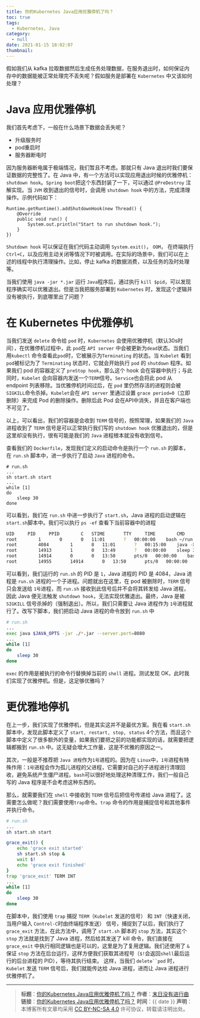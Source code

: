 ```yaml
---
title: 你的Kubernetes Java应用优雅停机了吗？
toc: true
tags:
  - Kubernetes, Java
category:
  - null
date: 2021-01-15 18:02:07
thumbnail:
---
```


假如我们从 kafka 拉取数据然后生成任务处理数据，在服务退出时，如何保证内存中的数据能被正常处理完不丢失呢？假如服务是部署在 `Kubernetes` 中又该如何处理？
<!--more-->

# Java 应用优雅停机
我们首先考虑下，一般在什么场景下数据会丢失呢？

* 升级服务时
* pod重启时
* 服务器断电时

因为服务器断电属于极端情况，我们暂且不考虑。那就只有 Java 退出时我们要保证数据的完整性了。在 Java 中，有一个方法可以实现应用退出时候的优雅停机：`shutdown hook`。`Spring boot`把这个东西封装了一下，可以通过 `@PreDestroy` 注解实现。当 `JVM` 收到退出的信号时，会调用 `shutdown hook` 中的方法，完成清理操作。示例代码如下：


```
Runtime.getRuntime().addShutdownHook(new Thread() {
	@Override
	public void run() {
		System.out.println("Start to run shutdown hook.");
	}
})
```


`Shutdown hook` 可以保证在我们代码主动调用 `System.exit()`， `OOM`， 在终端执行 `Ctrl+C`，以及应用主动关闭等情况下时被调用。在实际的场景中，我们可以在上述的线程中执行清理操作。比如，停止 kafka 的数据消费，以及任务的及时处理等。

当我们使用 `java -jar *.jar` 运行 `Java`程序后，通过执行 `kill $pid`，可以发现程序确实可以优雅退出。但是当我把服务部署到 `Kubernetes` 时，发现这个逻辑并没有被执行，到底哪里出了问题？


# 在 Kubernetes 中优雅停机
当我们发送 `delete` 命令给 `pod` 时，`Kubernetes` 会使用优雅停机（默认30s时间），在优雅停机过程中，此 `pod`在 `API server` 中会被更新为`dead`状态。当我们用`kubectl` 命令查看此`pod`时，它被展示为`Terminating` 的状态。当 `Kubelet` 看到 `pod`被标记为了 `Terminating` 状态时，它就会开始执行 `pod` 的 `shutdown` 程序。如果我们 pod 的容器定义了 `preStop hook`，那么这个 hook 会在容器中执行；与此同时，`Kubelet` 会向容器内发送一个`TERM`信号。`Service`也会将此 pod 从 endpoint 列表移除。当优雅停机时间过后，在 `pod` 里仍然存活的进程则会被`SIGKILL`命令杀掉。`Kubelet`会在 `API server` 里通过设置 `grace period=0`（立即删除）来完成 Pod 的删除操作。删除后此 Pod 会在API中消失，并且在客户端也不可见了。

以上，可以看出，我们的容器是会收到 `TERM` 信号的，按照常理，如果我们的 `Java` 进程收到了 `TERM` 信号是可以正常执行我们写的 `shutdown hook` 优雅退出的，但是这里却没有执行，很有可能是我们的 `Java` 进程根本就没有收到信号。

查看我们的 `Dockerfile`，发现我们定义的启动命令是执行一个 `run.sh` 的脚本，在 `run.sh` 脚本中，进一步执行了启动 `Java` 进程的命令。

```bash(run.sh)
# run.sh
...
sh start.sh start
...
while [1]
do 
	sleep 30
done
```

可以看到，我们在 `run.sh` 中进一步执行了 `start.sh`，Java 进程的启动逻辑在`start.sh`脚本中。我们可以执行 `ps -ef` 查看下当前容器中的进程

```bash
UID		PID		PPID		C 	STIME 		TTY 	TIME 		CMD
root		1		0		0	11:01		?	00:00:00	bash ~/run.sh	
root		4084		1		8	11:01		?	00:15:00	java -Dname=test
root		14913		1		0	13:49		?	00:00:00	sleep 30
root		14914		0		0	13:50		pts/0	00:00:00	bash
root		14955		14914		0	13:50		pts/0	00:00:00	ps -ef
```

可以看到，我们运行的 `run.sh` 的 PID 是 `1`，Java 进程的 PID 是 4084，Java 进程是 `run.sh` 进程的一个子进程。问题就出在这里，在 pod 被删除时，`TERM` 信号只会发送给 `1号`进程，而 `run.sh` 接收到此信号后并不会将其转发给 Java 进程，因此 Java 便无法触发 `shutdown hook`，无法实现优雅退出。最终，Java 是被 `SIGKILL` 信号杀掉的（强制退出）。所以，我们只需要让 Java 进程作为 `1号`进程就行了。改写下脚本，我们把启动 Java 进程的命令放到 `run.sh` 中

```bash
# run.sh
...
exec java $JAVA_OPTS -jar ./*.jar --server.port=8080
...
while [1]
do 
	sleep 30
done
```

`exec` 的作用是被执行的命令行替换掉当前的 `shell` 进程。测试发现 OK，此时我们实现了优雅停机。但是，这足够优雅吗？

# 更优雅地停机
在上一步，我们实现了优雅停机，但是其实这并不是最优方案。我在看 `start.sh` 脚本中，发现此脚本定义了 `start, restart, stop, status` 4个方法，而且这个脚本中定义了很多额外的变量，如果我们要把之前的功能都实现的话，就需要把逻辑都搬到 `run.sh` 中。这无疑会增大工作量，这是不优雅的原因之一。

其次，一般是不推荐把 `Java 进程`作为`1号`进程的。因为在 `Linux`中，`1号`进程有特殊作用：`1号`进程会作为孤儿进程的父进程，它需要对自己的子进程进行清理回收，避免系统产生僵尸进程。`bash`可以很好地处理这种清理工作，我们一般自己写的 Java 程序是不会考虑这种东西的。

那么，就需要我们在 `shell` 中接收到 `TERM` 信号后把信号传递给 Java 进程了。这需要怎么做呢？我们需要使用`trap`命令。`trap` 命令的作用是捕捉信号和其他事件并执行命令。

```bash
# run.sh
...
sh start.sh start

grace_exit() {
	echo 'grace exit started'
	sh start.sh stop &
	wait $!
	echo 'grace exit finished'
}
trap 'grace_exit' TERM INT
...
while [1]
do 
	sleep 30
done
```

在脚本中，我们使用 `trap` 捕捉 `TERM`（`Kubelet` 发送的信号） 和 `INT`（快速关闭，当用户输入 `Control-C`时由终端程序发送） 信号，捕捉到了以后，我们执行了 `grace_exit` 方法，在此方法中，调用了 `start.sh` 脚本的 `stop` 方法，其实这个 `stop` 方法就是找到了 Java 进程，然后给其发送了 kill 命令，我们直接在 `grace_exit` 中执行相同逻辑也是可以的，这里是为了复用逻辑。我们还使用了 `&` 保证 `stop` 方法在后台运行，这样方便我们获取其进程号（`$!`会返回`shell`最后运行的后台进程的 PID），等待其执行结束。 这样，当我们 `delete``pod` 时，`Kubelet` 发送 `TERM` 信号后，我们就能传达给 Java 进程，进而让 Java 进程进行优雅停机了。

---
> **标题**：[你的Kubernetes Java应用优雅停机了吗？](https://dengkaiting.com/)
> **作者**：[末日没有进行曲](https://dengkaiting.com/)
> **链接**：[你的Kubernetes Java应用优雅停机了吗？](https://dengkaiting.com/)
> **时间**：{{ date }}
> **声明**：本博客所有文章均采用 [CC BY-NC-SA 4.0](https://creativecommons.org/licenses/by-nc-sa/4.0/deed.zh) 许可协议，转载请注明出处。